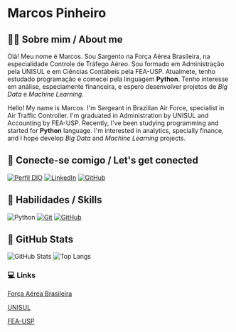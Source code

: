 # **Marcos Pinheiro**
## 🙋‍♂️ Sobre mim / About me
Olá! Meu nome é Marcos. Sou Sargento na Força Aérea Brasileira, na especialidade Controle de Tráfego Aéreo. Sou formado em Administração pela UNISUL e em Ciências Contábeis pela FEA-USP. Atualmete, tenho estudado programação e comecei pela linguagem **Python**. Tenho interesse em análise, especiamente financeira, e espero desenvolver projetos de *Big Data* e *Machine Learning*.

Hello! My name is Marcos. I'm Sergeant in Brazilian Air Force, specialist in Air Traffic Controller. I'm graduated in Administration by UNISUL and Accounting by FEA-USP. Recently, I've been studying programming and started for **Python** language. I'm interested in analytics, specially finance, and I hope develop *Big Data* and *Machine Learning* projects.

## 🔗 Conecte-se comigo / Let's get conected
[![Perfil DIO](https://img.shields.io/badge/-Meu%20Perfil%20na%20DIO-4169e1?style=for-the-badge)](https://web.dio.me/users/marcos_mpsn)
[![LinkedIn](https://img.shields.io/badge/-LinkedIn-000000?style=for-the-badge&logo=linkedin&logoColor=4169E1)](https://www.linkedin.com/in/marcosmpsn)
[![GitHub](https://img.shields.io/badge/GitHub-000000?style=for-the-badge&logo=github&logoColor=4169E1)](https://github.com/marcosmpsn)

## 🧰 Habilidades / Skills
![Python](https://img.shields.io/badge/Python-000?style=for-the-badge&logo=python&logoColor=4169E1)
[![Git](https://img.shields.io/badge/Git-000?style=for-the-badge&logo=git&logoColor=4169E1)](https://git-scm.com/doc) 
[![GitHub](https://img.shields.io/badge/GitHub-000?style=for-the-badge&logo=github&logoColor=4169E1)](https://docs.github.com/)

## 🔄 GitHub Stats
![GitHub Stats](https://github-readme-stats.vercel.app/api?username=marcosmpsn&theme=transparent&bg_color=000&border_color=4169E1&show_icons=true&icon_color=4169E1&title_color=DAA520&text_color=fFF)
![Top Langs](https://github-readme-stats-git-masterrstaa-rickstaa.vercel.app/api/top-langs/?username=marcosmpsn&layout=compact&bg_color=000&border_color=4169E1&title_color=DAA520&text_color=FFF)

### 💻 Links
[Força Aérea Brasileira](https://www.fab.mil.br)

[UNISUL](https://www.unisul.br/)

[FEA-USP](https://www.fea.usp.br/)
